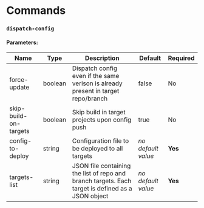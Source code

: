 # Commands

### `dispatch-config`

#### Parameters:


| Name | Type | Description | Default | Required |
| ----------- | ----------- | ----------- | ----------- | ----------- |
| force-update | boolean | Dispatch config even if the same verison is already present in target repo/branch | false | No |
| skip-build-on-targets   | boolean | Skip build in target projects upon config push | true | No |
| config-to-deploy   | string | Configuration file to be deployed to all targets | _no default value_ | **Yes** |
| targets-list   | string | JSON file containing the list of repo and branch targets. Each target is defined as a JSON object | _no default value_ | **Yes** |
